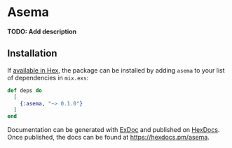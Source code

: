 # Asema

**TODO: Add description**

## Installation

If [available in Hex](https://hex.pm/docs/publish), the package can be installed
by adding `asema` to your list of dependencies in `mix.exs`:

```elixir
def deps do
  [
    {:asema, "~> 0.1.0"}
  ]
end
```

Documentation can be generated with [ExDoc](https://github.com/elixir-lang/ex_doc)
and published on [HexDocs](https://hexdocs.pm). Once published, the docs can
be found at <https://hexdocs.pm/asema>.

